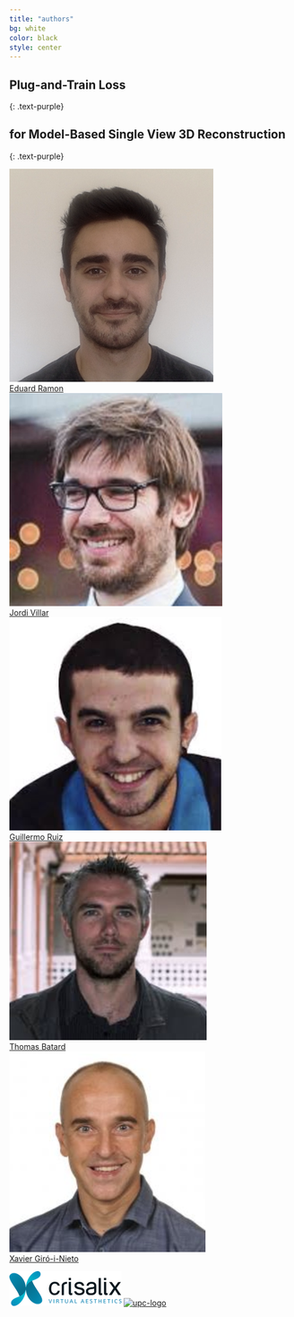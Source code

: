 ```yaml
---
title: "authors"
bg: white
color: black
style: center
---
```


## Plug-and-Train Loss 
{: .text-purple}
## for Model-Based Single View 3D Reconstruction
{: .text-purple}

<div class="author">
    <a href="https://imatge.upc.edu/web/people/eduard-ramon" target="_blank">
      <div class="authorphoto"><img src="./assets/authors/EduardRamon.png"></div>
      <div>Eduard Ramon</div>
    </a>
</div>
<div class="author">
    <a href="https://jordivillar.com/" target="_blank">
      <div class="authorphoto"><img src="./assets/authors/JordiVillar.png"></div>
      <div>Jordi Villar</div>
    </a>
</div>
<div class="author">
        <a href="https://www.upf.edu/web/simbiosys/entry/-/-/118103/adscripcion/guillermo-ruiz" target="_blank">    
            <div class="authorphoto"><img src="./assets/authors/GuillermoRuiz.png"></div>
            <div>Guillermo Ruiz</div>
        </a>
</div>
<div class="author">
    <a href="https://sites.google.com/site/tomasbatard/home/" target="_blank">
      <div class="authorphoto"><img src="./assets/authors/ThomasBatard.png"></div>
      <div>Thomas Batard</div>
    </a>
</div>
<div class="author">
    <a href="https://imatge.upc.edu/web/people/xavier-giro" target="_blank">
      <div class="authorphoto"><img src="./assets/authors/XavierGiro.png"></div>
      <div>Xavier Giró-i-Nieto</div>
    </a>
</div>

[![crisalix-logo](./assets/logos/crisalix.png)](https://www.crisalix.com/en)  [![upc-logo](./assets/logos/upc.jpg)](https://imatge.upc.edu/web/)
